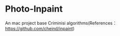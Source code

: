 # Photo-Inpaint
An mac project base Criminisi algorithms(References：https://github.com/cheind/inpaint)

